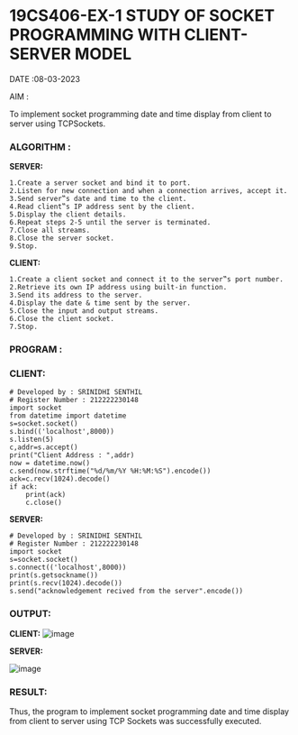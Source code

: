 # 19CS406-EX-1 STUDY OF SOCKET PROGRAMMING WITH CLIENT-SERVER MODEL

DATE :08-03-2023

AIM :

To implement socket programming date and time display from client to server using TCPSockets.

### ALGORITHM :

**SERVER:**
```
1.Create a server socket and bind it to port.
2.Listen for new connection and when a connection arrives, accept it.
3.Send server‟s date and time to the client.
4.Read client‟s IP address sent by the client.
5.Display the client details.
6.Repeat steps 2-5 until the server is terminated.
7.Close all streams.
8.Close the server socket.
9.Stop.
```
**CLIENT:**
```
1.Create a client socket and connect it to the server‟s port number.
2.Retrieve its own IP address using built-in function.
3.Send its address to the server.
4.Display the date & time sent by the server.
5.Close the input and output streams.
6.Close the client socket.
7.Stop.
```
### PROGRAM :

### CLIENT:
```
# Developed by : SRINIDHI SENTHIL
# Register Number : 212222230148
import socket
from datetime import datetime
s=socket.socket()
s.bind(('localhost',8000))
s.listen(5)
c,addr=s.accept()
print("Client Address : ",addr)
now = datetime.now()
c.send(now.strftime("%d/%m/%Y %H:%M:%S").encode())
ack=c.recv(1024).decode()
if ack:
    print(ack)
    c.close()
```
**SERVER:**
```   
# Developed by : SRINIDHI SENTHIL
# Register Number : 212222230148
import socket
s=socket.socket()
s.connect(('localhost',8000))
print(s.getsockname())
print(s.recv(1024).decode())
s.send("acknowledgement recived from the server".encode())
```


### OUTPUT:
**CLIENT:**
![image](https://github.com/SRINIDHISENTHILNATHAN/19CS406-EX-1/assets/121373170/429523d3-c09c-400b-9eff-35cc0a32767d)

**SERVER:**

![image](https://github.com/SRINIDHISENTHILNATHAN/19CS406-EX-1/assets/121373170/01a55483-cc61-4551-9f79-231e6853eeb9)



### RESULT:
Thus, the program to implement socket programming date and time display from client to server using TCP Sockets was successfully executed.
